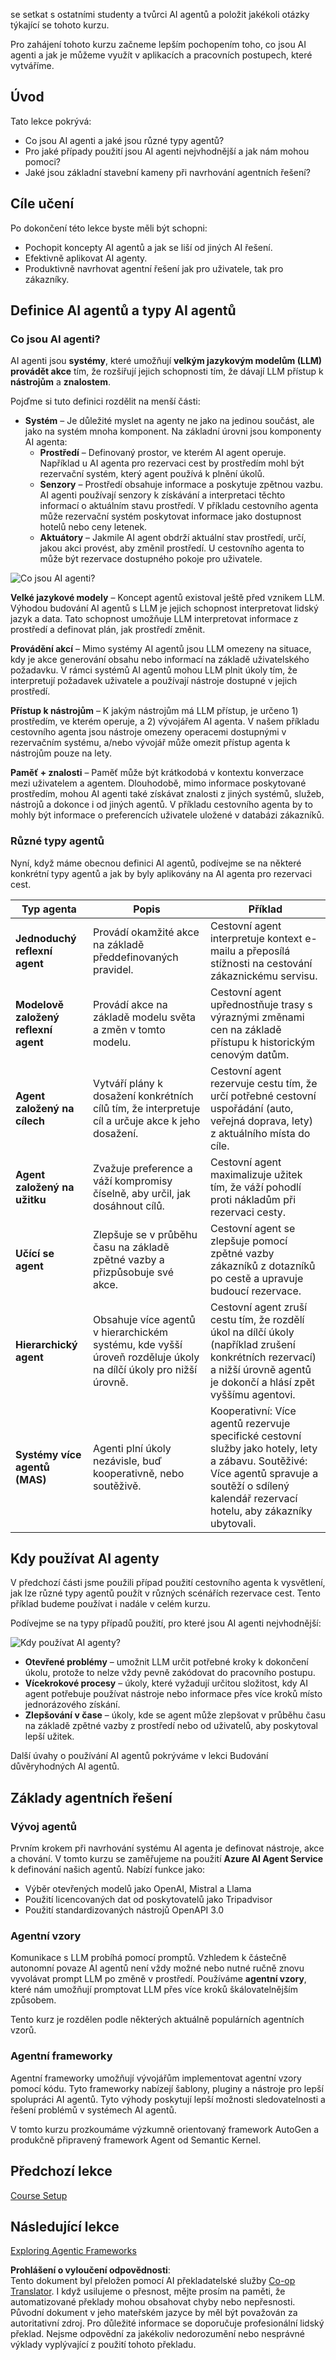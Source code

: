 <!--
CO_OP_TRANSLATOR_METADATA:
{
  "original_hash": "d84943abc8f001ad4670418d32c2d899",
  "translation_date": "2025-07-12T08:11:24+00:00",
  "source_file": "01-intro-to-ai-agents/README.md",
  "language_code": "cs"
}
-->
se setkat s ostatními studenty a tvůrci AI agentů a položit jakékoli otázky týkající se tohoto kurzu.

Pro zahájení tohoto kurzu začneme lepším pochopením toho, co jsou AI agenti a jak je můžeme využít v aplikacích a pracovních postupech, které vytváříme.

## Úvod

Tato lekce pokrývá:

- Co jsou AI agenti a jaké jsou různé typy agentů?
- Pro jaké případy použití jsou AI agenti nejvhodnější a jak nám mohou pomoci?
- Jaké jsou základní stavební kameny při navrhování agentních řešení?

## Cíle učení
Po dokončení této lekce byste měli být schopni:

- Pochopit koncepty AI agentů a jak se liší od jiných AI řešení.
- Efektivně aplikovat AI agenty.
- Produktivně navrhovat agentní řešení jak pro uživatele, tak pro zákazníky.

## Definice AI agentů a typy AI agentů

### Co jsou AI agenti?

AI agenti jsou **systémy**, které umožňují **velkým jazykovým modelům (LLM)** **provádět akce** tím, že rozšiřují jejich schopnosti tím, že dávají LLM přístup k **nástrojům** a **znalostem**.

Pojďme si tuto definici rozdělit na menší části:

- **Systém** – Je důležité myslet na agenty ne jako na jedinou součást, ale jako na systém mnoha komponent. Na základní úrovni jsou komponenty AI agenta:
  - **Prostředí** – Definovaný prostor, ve kterém AI agent operuje. Například u AI agenta pro rezervaci cest by prostředím mohl být rezervační systém, který agent používá k plnění úkolů.
  - **Senzory** – Prostředí obsahuje informace a poskytuje zpětnou vazbu. AI agenti používají senzory k získávání a interpretaci těchto informací o aktuálním stavu prostředí. V příkladu cestovního agenta může rezervační systém poskytovat informace jako dostupnost hotelů nebo ceny letenek.
  - **Aktuátory** – Jakmile AI agent obdrží aktuální stav prostředí, určí, jakou akci provést, aby změnil prostředí. U cestovního agenta to může být rezervace dostupného pokoje pro uživatele.

![Co jsou AI agenti?](../../../translated_images/what-are-ai-agents.1ec8c4d548af601a3a78c6c02e5c355d19c06a4a74fe93e3609a1d08e8c15689.cs.png)

**Velké jazykové modely** – Koncept agentů existoval ještě před vznikem LLM. Výhodou budování AI agentů s LLM je jejich schopnost interpretovat lidský jazyk a data. Tato schopnost umožňuje LLM interpretovat informace z prostředí a definovat plán, jak prostředí změnit.

**Provádění akcí** – Mimo systémy AI agentů jsou LLM omezeny na situace, kdy je akce generování obsahu nebo informací na základě uživatelského požadavku. V rámci systémů AI agentů mohou LLM plnit úkoly tím, že interpretují požadavek uživatele a používají nástroje dostupné v jejich prostředí.

**Přístup k nástrojům** – K jakým nástrojům má LLM přístup, je určeno 1) prostředím, ve kterém operuje, a 2) vývojářem AI agenta. V našem příkladu cestovního agenta jsou nástroje omezeny operacemi dostupnými v rezervačním systému, a/nebo vývojář může omezit přístup agenta k nástrojům pouze na lety.

**Paměť + znalosti** – Paměť může být krátkodobá v kontextu konverzace mezi uživatelem a agentem. Dlouhodobě, mimo informace poskytované prostředím, mohou AI agenti také získávat znalosti z jiných systémů, služeb, nástrojů a dokonce i od jiných agentů. V příkladu cestovního agenta by to mohly být informace o preferencích uživatele uložené v databázi zákazníků.

### Různé typy agentů

Nyní, když máme obecnou definici AI agentů, podívejme se na některé konkrétní typy agentů a jak by byly aplikovány na AI agenta pro rezervaci cest.

| **Typ agenta**                | **Popis**                                                                                                                           | **Příklad**                                                                                                                                                                                                                   |
| ----------------------------- | ----------------------------------------------------------------------------------------------------------------------------------- | ----------------------------------------------------------------------------------------------------------------------------------------------------------------------------------------------------------------------------- |
| **Jednoduchý reflexní agent** | Provádí okamžité akce na základě předdefinovaných pravidel.                                                                         | Cestovní agent interpretuje kontext e-mailu a přeposílá stížnosti na cestování zákaznickému servisu.                                                                                                                          |
| **Modelově založený reflexní agent** | Provádí akce na základě modelu světa a změn v tomto modelu.                                                                       | Cestovní agent upřednostňuje trasy s výraznými změnami cen na základě přístupu k historickým cenovým datům.                                                                                                                  |
| **Agent založený na cílech**  | Vytváří plány k dosažení konkrétních cílů tím, že interpretuje cíl a určuje akce k jeho dosažení.                                    | Cestovní agent rezervuje cestu tím, že určí potřebné cestovní uspořádání (auto, veřejná doprava, lety) z aktuálního místa do cíle.                                                                                            |
| **Agent založený na užitku**  | Zvažuje preference a váží kompromisy číselně, aby určil, jak dosáhnout cílů.                                                        | Cestovní agent maximalizuje užitek tím, že váží pohodlí proti nákladům při rezervaci cesty.                                                                                                                                  |
| **Učící se agent**            | Zlepšuje se v průběhu času na základě zpětné vazby a přizpůsobuje své akce.                                                         | Cestovní agent se zlepšuje pomocí zpětné vazby zákazníků z dotazníků po cestě a upravuje budoucí rezervace.                                                                                                                  |
| **Hierarchický agent**        | Obsahuje více agentů v hierarchickém systému, kde vyšší úroveň rozděluje úkoly na dílčí úkoly pro nižší úrovně.                     | Cestovní agent zruší cestu tím, že rozdělí úkol na dílčí úkoly (například zrušení konkrétních rezervací) a nižší úrovně agentů je dokončí a hlásí zpět vyššímu agentovi.                                                        |
| **Systémy více agentů (MAS)** | Agenti plní úkoly nezávisle, buď kooperativně, nebo soutěživě.                                                                      | Kooperativní: Více agentů rezervuje specifické cestovní služby jako hotely, lety a zábavu. Soutěživé: Více agentů spravuje a soutěží o sdílený kalendář rezervací hotelu, aby zákazníky ubytovali.                              |

## Kdy používat AI agenty

V předchozí části jsme použili případ použití cestovního agenta k vysvětlení, jak lze různé typy agentů použít v různých scénářích rezervace cest. Tento příklad budeme používat i nadále v celém kurzu.

Podívejme se na typy případů použití, pro které jsou AI agenti nejvhodnější:

![Kdy používat AI agenty?](../../../translated_images/when-to-use-ai-agents.54becb3bed74a479f5caca9c951132ce81d482a6704bcd22e5a600dbabc9434e.cs.png)

- **Otevřené problémy** – umožnit LLM určit potřebné kroky k dokončení úkolu, protože to nelze vždy pevně zakódovat do pracovního postupu.
- **Vícekrokové procesy** – úkoly, které vyžadují určitou složitost, kdy AI agent potřebuje používat nástroje nebo informace přes více kroků místo jednorázového získání.
- **Zlepšování v čase** – úkoly, kde se agent může zlepšovat v průběhu času na základě zpětné vazby z prostředí nebo od uživatelů, aby poskytoval lepší užitek.

Další úvahy o používání AI agentů pokrýváme v lekci Budování důvěryhodných AI agentů.

## Základy agentních řešení

### Vývoj agentů

Prvním krokem při navrhování systému AI agenta je definovat nástroje, akce a chování. V tomto kurzu se zaměřujeme na použití **Azure AI Agent Service** k definování našich agentů. Nabízí funkce jako:

- Výběr otevřených modelů jako OpenAI, Mistral a Llama
- Použití licencovaných dat od poskytovatelů jako Tripadvisor
- Použití standardizovaných nástrojů OpenAPI 3.0

### Agentní vzory

Komunikace s LLM probíhá pomocí promptů. Vzhledem k částečně autonomní povaze AI agentů není vždy možné nebo nutné ručně znovu vyvolávat prompt LLM po změně v prostředí. Používáme **agentní vzory**, které nám umožňují promptovat LLM přes více kroků škálovatelnějším způsobem.

Tento kurz je rozdělen podle některých aktuálně populárních agentních vzorů.

### Agentní frameworky

Agentní frameworky umožňují vývojářům implementovat agentní vzory pomocí kódu. Tyto frameworky nabízejí šablony, pluginy a nástroje pro lepší spolupráci AI agentů. Tyto výhody poskytují lepší možnosti sledovatelnosti a řešení problémů v systémech AI agentů.

V tomto kurzu prozkoumáme výzkumně orientovaný framework AutoGen a produkčně připravený framework Agent od Semantic Kernel.

## Předchozí lekce

[Course Setup](../00-course-setup/README.md)

## Následující lekce

[Exploring Agentic Frameworks](../02-explore-agentic-frameworks/README.md)

**Prohlášení o vyloučení odpovědnosti**:  
Tento dokument byl přeložen pomocí AI překladatelské služby [Co-op Translator](https://github.com/Azure/co-op-translator). I když usilujeme o přesnost, mějte prosím na paměti, že automatizované překlady mohou obsahovat chyby nebo nepřesnosti. Původní dokument v jeho mateřském jazyce by měl být považován za autoritativní zdroj. Pro důležité informace se doporučuje profesionální lidský překlad. Nejsme odpovědní za jakékoliv nedorozumění nebo nesprávné výklady vyplývající z použití tohoto překladu.